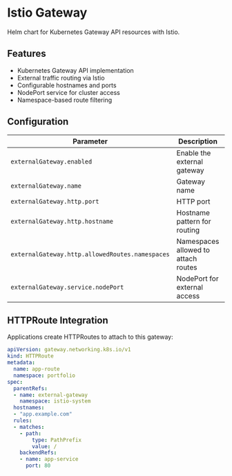 # Istio Gateway

Helm chart for Kubernetes Gateway API resources with Istio.

## Features

- Kubernetes Gateway API implementation  
- External traffic routing via Istio
- Configurable hostnames and ports
- NodePort service for cluster access
- Namespace-based route filtering

## Configuration

| Parameter | Description | Default |
|-----------|-------------|---------|
| `externalGateway.enabled` | Enable the external gateway | `true` |
| `externalGateway.name` | Gateway name | `external-gateway` |
| `externalGateway.http.port` | HTTP port | `80` |
| `externalGateway.http.hostname` | Hostname pattern for routing | `*.tat.systems` |
| `externalGateway.http.allowedRoutes.namespaces` | Namespaces allowed to attach routes | `[portfolio]` |
| `externalGateway.service.nodePort` | NodePort for external access | `30080` |

## HTTPRoute Integration

Applications create HTTPRoutes to attach to this gateway:

```yaml
apiVersion: gateway.networking.k8s.io/v1
kind: HTTPRoute
metadata:
  name: app-route
  namespace: portfolio
spec:
  parentRefs:
  - name: external-gateway
    namespace: istio-system
  hostnames:
  - "app.example.com"
  rules:
  - matches:
    - path:
        type: PathPrefix
        value: /
    backendRefs:
    - name: app-service
      port: 80
```